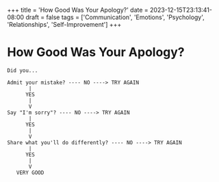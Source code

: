 +++
title = 'How Good Was Your Apology?'
date = 2023-12-15T23:13:41-08:00
draft = false
tags = ['Communication', 'Emotions', 'Psychology', 'Relationships', 'Self-Improvement']
+++

# How Good Was Your Apology?

```
Did you...

Admit your mistake? ---- NO ----> TRY AGAIN
       |
      YES
       |
       V
Say "I'm sorry"? ---- NO ----> TRY AGAIN
       |
      YES
       |
       V
Share what you'll do differently? ---- NO ----> TRY AGAIN
       |
      YES
       |
       V
   VERY GOOD
```
